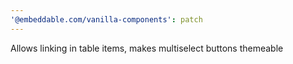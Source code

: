 ```yaml
---
'@embeddable.com/vanilla-components': patch
---
```


Allows linking in table items, makes multiselect buttons themeable

